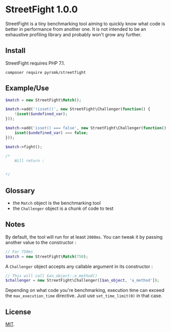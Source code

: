 StreetFight 1.0.0
=================

StreetFight is a tiny benchmarking tool aiming to quickly know what code is better in performance from another one. It is not intended to be an exhaustive profiling library and probably won't grow any further.

Install
-------

StreetFight requires PHP 7.1.

```
composer require pyrsmk/streetfight
```

Example/Use
-----------

```php
$match = new StreetFight\Match();

$match->add('!isset()', new StreetFight\Challenger(function() {
    !isset($undefined_var);
}));

$match->add('isset() === false', new StreetFight\Challenger(function() {
    isset($undefined_var) === false;
}));

$match->fight();

/*
    Will return :


*/
```

Glossary
--------

- the `Match` object is the benchmarking tool
- the `Challenger` object is a chunk of code to test

Notes
-----

By default, the tool will run for at least `2000ms`. You can tweak it by passing another value to the constructor :

```php
// For 750ms
$match = new StreetFight\Match(750);
```

A `Challenger` object accepts any callable argument in its constructor :

```php
// This will call $an_object::a_method()
$challenger = new StreetFight\Challenger([$an_object, 'a_method']);
```

Depending on what code you're benchmarking, execution time can exceed the `max_execution_time` directive. Just use `set_time_limit(0)` in that case.

License
-------

[MIT](http://dreamysource.mit-license.org).
